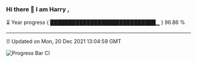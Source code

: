 ### Hi there 👋 I am Harry , 

⏳ Year progress { █████████████████████████████▁ } 96.86 %

---

⏰ Updated on Mon, 20 Dec 2021 13:04:59 GMT

![Progress Bar CI](https://github.com/duykhang68/duykhang68/workflows/Progress%20Bar%20CI/badge.svg)
